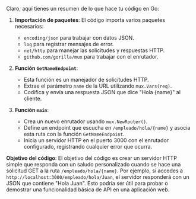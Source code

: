 Claro, aquí tienes un resumen de lo que hace tu código en Go:

1. **Importación de paquetes**: El código importa varios paquetes necesarios:
   - `encoding/json` para trabajar con datos JSON.
   - `log` para registrar mensajes de error.
   - `net/http` para manejar las solicitudes y respuestas HTTP.
   - `github.com/gorilla/mux` para trabajar con el enrutador.

2. **Función `GetNameEndpoint`**:
   - Esta función es un manejador de solicitudes HTTP. 
   - Extrae el parámetro `name` de la URL utilizando `mux.Vars(req)`.
   - Codifica y envía una respuesta JSON que dice "Hola {name}" al cliente.

3. **Función `main`**:
   - Crea un nuevo enrutador usando `mux.NewRouter()`.
   - Define un endpoint que escucha en `/empleado/hola/{name}` y asocia esta ruta con la función `GetNameEndpoint`.
   - Inicia un servidor HTTP en el puerto 3000 con el enrutador configurado, registrando cualquier error que ocurra.

**Objetivo del código**:
El objetivo del código es crear un servidor HTTP simple que responda con un saludo personalizado cuando se hace una solicitud GET a la ruta `/empleado/hola/{name}`. Por ejemplo, si accedes a `http://localhost:3000/empleado/hola/Juan`, el servidor responderá con un JSON que contiene "Hola Juan". Esto podría ser útil para probar o demostrar una funcionalidad básica de API en una aplicación web.
